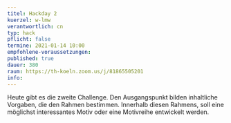 ```yaml
---
titel: Hackday 2
kuerzel: w-lmw
verantwortlich: cn
typ: hack
pflicht: false
termine: 2021-01-14 10:00
empfohlene-voraussetzungen:
published: true
dauer: 380
raum: https://th-koeln.zoom.us/j/81865505201
info: 
---
```


  Heute gibt es die zweite Challenge. Den Ausgangspunkt bilden inhaltliche Vorgaben, die den Rahmen bestimmen. Innerhalb diesen Rahmens, soll eine möglichst interessantes Motiv oder eine Motivreihe entwickelt werden.